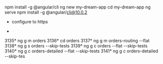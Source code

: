 npm install -g @angular/cli
ng new my-dream-app
cd my-dream-app
ng serve
npm install -g @angular/cli@10.0.2

* configure to https


*

 3135* ng g m orders
 3136* cd orders
 3137* ng g m orders-routing --flat
 3138* ng g s orders --skip-tests
 3139* ng g c orders --flat --skip-tests
 3140* ng g c orders-detailed --flat --skip-tests
 3141* ng g c orders-detailed --skip-tes